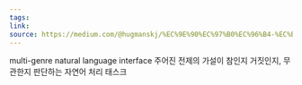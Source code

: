 ```yaml
---
tags: 
link: 
source: https://medium.com/@hugmanskj/%EC%9E%90%EC%97%B0%EC%96%B4-%EC%B2%98%EB%A6%AC-%EB%AC%B8%EC%A0%9C-%EA%B0%9C%EA%B4%80-understanding-%EA%B4%80%EC%A0%90-1-2-569911ddd1ca#:~:text=MNLI%20
---
```

multi-genre natural language interface
주어진 전제의 가설이 참인지 거짓인지, 무관한지 판단하는 자연어 처리 태스크